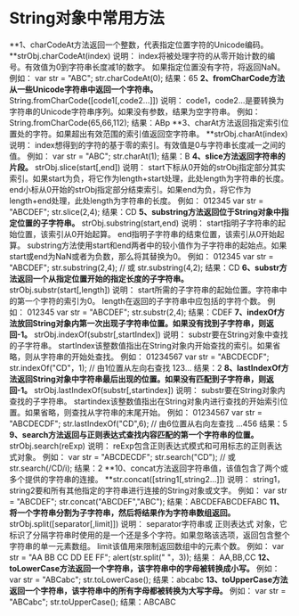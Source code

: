 # String对象中常用方法

**1、charCodeAt方法返回一个整数，代表指定位置字符的Unicode编码。 **strObj.charCodeAt(index) 
说明： 
index将被处理字符的从零开始计数的编号。有效值为0到字符串长度减1的数字。 
如果指定位置没有字符，将返回NaN。 
例如： 
var str = "ABC"; 
str.charCodeAt(0); 
结果：65 
**2、fromCharCode方法从一些Unicode字符串中返回一个字符串。** 
String.fromCharCode([code1[,code2...]]) 
说明： 
code1，code2...是要转换为字符串的Unicode字符串序列。如果没有参数，结果为空字符串。 
例如： 
String.fromCharCode(65,66,112); 
结果：ABp 
**3、charAt方法返回指定索引位置处的字符。如果超出有效范围的索引值返回空字符串。 **strObj.charAt(index) 
说明： 
index想得到的字符的基于零的索引。有效值是0与字符串长度减一之间的值。 
例如： 
var str = "ABC"; 
str.charAt(1); 
结果：B 
**4、slice方法返回字符串的片段。** 
strObj.slice(start[,end]) 
说明： 
start下标从0开始的strObj指定部分其实索引。如果start为负，将它作为length+start处理，此处length为字符串的长度。 
end小标从0开始的strObj指定部分结束索引。如果end为负，将它作为length+end处理，此处length为字符串的长度。 
例如： 
012345 
var str = "ABCDEF"; 
str.slice(2,4); 
结果：CD 
**5、substring方法返回位于String对象中指定位置的子字符串。** 
strObj.substring(start,end) 
说明： 
start指明子字符串的起始位置，该索引从0开始起算。 
end指明子字符串的结束位置，该索引从0开始起算。 
substring方法使用start和end两者中的较小值作为子字符串的起始点。如果start或end为NaN或者为负数，那么将其替换为0。 
例如： 
012345 
var str = "ABCDEF"; 
str.substring(2,4); // 或 str.substring(4,2); 
结果：CD 
**6、substr方法返回一个从指定位置开始的指定长度的子字符串。** 
strObj.substr(start[,length]) 
说明： 
start所需的子字符串的起始位置。字符串中的第一个字符的索引为0。 
length在返回的子字符串中应包括的字符个数。 
例如： 
012345 
var str = "ABCDEF"; 
str.substr(2,4); 
结果：CDEF 
**7、indexOf方法放回String对象内第一次出现子字符串位置。如果没有找到子字符串，则返回-1。** 
strObj.indexOf(substr[,startIndex]) 
说明： 
substr要在String对象中查找的子字符串。 
startIndex该整数值指出在String对象内开始查找的索引。如果省略，则从字符串的开始处查找。 
例如： 
01234567 
var str = "ABCDECDF"; 
str.indexOf("CD"，1); // 由1位置从左向右查找 123... 
结果：2 
**8、lastIndexOf方法返回String对象中字符串最后出现的位置。如果没有匹配到子字符串，则返回-1。** 
strObj.lastIndexOf(substr[,startindex]) 
说明： 
substr要在String对象内查找的子字符串。 
startindex该整数值指出在String对象内进行查找的开始索引位置。如果省略，则查找从字符串的末尾开始。 
例如： 
01234567 
var str = "ABCDECDF"; 
str.lastIndexOf("CD",6); // 由6位置从右向左查找 ...456 
结果：5 
**9、search方法返回与正则表达式查找内容匹配的第一个字符串的位置。** 
strObj.search(reExp) 
说明： 
reExp包含正则表达式模式和可用标志的正则表达式对象。 
例如： 
var str = "ABCDECDF"; 
str.search("CD"); // 或 str.search(/CD/i); 
结果：2 
**10、concat方法返回字符串值，该值包含了两个或多个提供的字符串的连接。 **str.concat([string1[,string2...]]) 
说明： 
string1，string2要和所有其他指定的字符串进行连接的String对象或文字。 
例如： 
var str = "ABCDEF"; 
str.concat("ABCDEF","ABC"); 
结果：ABCDEFABCDEFABC 
**11、将一个字符串分割为子字符串，然后将结果作为字符串数组返回。** 
strObj.split([separator[,limit]]) 
说明： 
separator字符串或 正则表达式 对象，它标识了分隔字符串时使用的是一个还是多个字符。如果忽略该选项，返回包含整个字符串的单一元素数组。 
limit该值用来限制返回数组中的元素个数。 
例如： 
var str = "AA BB CC DD EE FF"; 
alert(str.split(" "，3)); 
结果： 
AA,BB,CC 
**12、toLowerCase方法返回一个字符串，该字符串中的字母被转换成小写。** 
例如： 
var str = "ABCabc"; 
str.toLowerCase(); 
结果：abcabc 
**13、toUpperCase方法返回一个字符串，该字符串中的所有字母都被转换为大写字母。** 
例如： 
var str = "ABCabc"; 
str.toUpperCase(); 
结果：ABCABC 